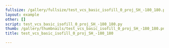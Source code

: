 ```yaml
---
fullsize: /gallery/fullsize/test_vcs_basic_isofill_0_proj_SH_-180_180.png
layout: example
other: []
script: test_vcs_basic_isofill_0_proj_SH_-180_180.py
thumb: /gallery/thumbnails/test_vcs_basic_isofill_0_proj_SH_-180_180.png
title: test_vcs_basic_isofill_0_proj_SH_-180_180

---
```


